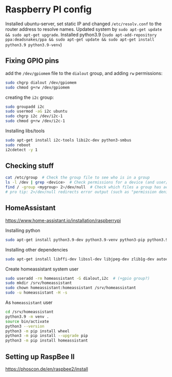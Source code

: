 # Raspberry PI config


Installed ubuntu-server, set static IP and changed `/etc/resolv.conf` to the router address to resolve names.
Updated system by `sudo apt-get update && sudo apt-get upgrade`. 
Installed python3.9 (`sudo apt-add-repository ppa:deadsnakes/ppa && sudo apt-get update && sudo apt-get install python3.9 python3.9-venv`)

## Fixing GPIO pins
add the `/dev/gpiomem` file to the `dialout` group, and adding `rw` permissions:
```bash
sudo chgrp dialout /dev/gpiomem
sudo chmod g+rw /dev/gpiomem
```
creating the `i2c` group:
```bash
sudo groupadd i2c
sudo usermod -aG i2c ubuntu
sudo chgrp i2c /dev/i2c-1
sudo chmod g+rw /dev/i2c-1
```
Installing libs/tools
```bash
sudo apt-get install i2c-tools libi2c-dev python3-smbus
sudo reboot
i2cdetect -y 1
```

## Checking stuff

```bash
cat /etc/group  # Check the group file to see who is in a group
ls -l /dev | grep <device>  # Check permissions for a device (and user/group that has access to it)
find / -group <mygroup> 2>/dev/null  # Check which files a group has access to
# pro tip: 2>/dev/null redirects error output (such as "permission denied") to /dev/null so it isn't printed
```

## HomeAssistant
https://www.home-assistant.io/installation/raspberrypi

Installing python
```bash
sudo apt-get install python3.9-dev python3.9-venv python3-pip python3.9
```
Installing other dependencies
```bash
sudo apt-get install libffi-dev libssl-dev libjpeg-dev zlib1g-dev autoconf build-essential libopenjp2-7 libtiff5 libturbojpeg tzdata
```
Create homeassistant system user
```bash
sudo useradd -rm homeassistant -G dialout,i2c  # (+gpio group?)
sudo mkdir /srv/homeassistant
sudo chown homeassistant:homeassistant /srv/homeassistant
sudo -u homeassistant -H -s
```

As `homeassistant` user
```bash
cd /srv/homeassistant
python3.9 -m venv .
source bin/activate
python3 --version
python3 -m pip install wheel
python3 -m pip install --upgrade pip
python3 -m pip install homeassistant
```

## Setting up RaspBee II
https://phoscon.de/en/raspbee2/install


